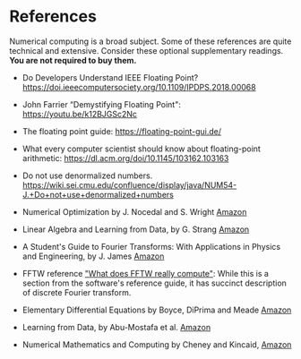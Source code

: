# References

Numerical computing is a broad subject.  Some of these references are quite technical and extensive. Consider these optional supplementary readings.
**You are not required to buy them.**

- Do Developers Understand IEEE Floating Point? https://doi.ieeecomputersociety.org/10.1109/IPDPS.2018.00068
- John Farrier “Demystifying Floating Point": https://youtu.be/k12BJGSc2Nc
- The floating point guide: https://floating-point-gui.de/
- What every computer scientist should know about floating-point arithmetic: https://dl.acm.org/doi/10.1145/103162.103163
- Do not use denormalized numbers. https://wiki.sei.cmu.edu/confluence/display/java/NUM54-J.+Do+not+use+denormalized+numbers

- Numerical Optimization by J. Nocedal and S. Wright [Amazon](https://www.amazon.com/Numerical-Optimization-Operations-Financial-Engineering/dp/0387303030/ref=sr_1_1?crid=HNJBDZYSPMRG&dchild=1&keywords=numerical+optimization+nocedal+wright&qid=1596152651&s=books&sprefix=numerical+op%2Cstripbooks%2C201&sr=1-1)
- Linear Algebra and Learning from Data, by G. Strang [Amazon](https://www.amazon.com/Linear-Algebra-Learning-Gilbert-Strang/dp/0692196382/ref=sr_1_1?dchild=1&keywords=Gilbert+Strang&qid=1596152605&s=books&sr=1-1)
- A Student's Guide to Fourier Transforms: With Applications in Physics and Engineering, by J. James [Amazon](https://www.amazon.com/Students-Guide-Fourier-Transforms-Applications/dp/0521176832/ref=asc_df_0521176832/?tag=hyprod-20&linkCode=df0&hvadid=312130957577&hvpos=&hvnetw=g&hvrand=18079312803308153813&hvpone=&hvptwo=&hvqmt=&hvdev=c&hvdvcmdl=&hvlocint=&hvlocphy=9030960&hvtargid=pla-466923767988&psc=1)
- FFTW reference ["What does FFTW really compute"](http://www.fftw.org/fftw3_doc/What-FFTW-Really-Computes.html#What-FFTW-Really-Computes): While this is a section from the software's reference guide, it has succinct description of discrete Fourier transform.
- Elementary Differential Equations by  Boyce, DiPrima and Meade [Amazon](https://www.amazon.com/Elementary-Differential-Equations-William-Boyce/dp/1119443636/ref=sr_1_1?dchild=1&keywords=ordinary+differential+equations+diprima&qid=1596152748&s=books&sr=1-1)
- Learning from Data, by Abu-Mostafa et al. [Amazon](https://www.amazon.com/Learning-Data-Yaser-S-Abu-Mostafa/dp/1600490069/ref=sr_1_2?dchild=1&keywords=learning+from+data&qid=1596152841&s=books&sr=1-2)
- Numerical Mathematics and Computing by Cheney and  Kincaid, [Amazon](https://www.amazon.com/Numerical-Mathematics-Computing-Ward-Cheney/dp/1133103715/ref=sr_1_2?dchild=1&keywords=numerical+computing&qid=1596152962&s=books&sr=1-2)
